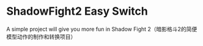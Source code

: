 # ShadowFight2 Easy Switch
A simple project will give you more fun in Shadow Fight 2（暗影格斗2的简便模型动作的制作和转换项目）
